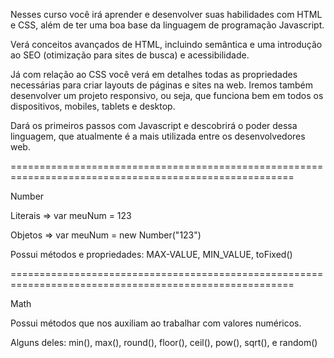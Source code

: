 Nesses curso você irá aprender e desenvolver suas habilidades com HTML e CSS, além de ter uma boa base da linguagem de programação Javascript.

Verá conceitos avançados de HTML, incluindo semântica e uma introdução ao SEO (otimização para sites de busca) e acessibilidade.

Já com relação ao CSS você verá em detalhes todas as propriedades necessárias para criar layouts de páginas e sites na web. Iremos também desenvolver um projeto responsivo, ou seja, que funciona bem em todos os dispositivos, mobiles, tablets e desktop.

Dará os primeiros passos com Javascript e descobrirá o poder dessa linguagem, que atualmente é a mais utilizada entre os desenvolvedores web.

=======================================================================================================

Number 

Literais => var meuNum = 123

Objetos => var meuNum = new Number("123")

Possui métodos e propriedades:
MAX-VALUE, MIN_VALUE, toFixed()

=======================================================================================================

Math 

Possui métodos que nos auxiliam ao trabalhar com valores numéricos.

Alguns deles: min(), max(), round(), floor(), ceil(), pow(), sqrt(), e random()
